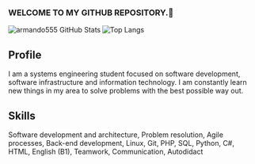 ### WELCOME TO MY GITHUB REPOSITORY.👋


<img align="left" alt="armando555 GitHub Stats" src="https://github-readme-stats.vercel.app/api?username=armando555&show_icons=true&theme=prussian&include_all_commits=true&hide_border=true&count_private=true"> 

![Top Langs](https://github-readme-stats.vercel.app/api/top-langs/?username=armando555&hide=css,assembly,scilab,less&langs_count=10&show_icons=true&theme=prussian&layout=compact&hide_border=true&count_private=true)


<!--START_SECTION:waka-->
## Profile

I am a systems engineering student focused on software development, software infrastructure and information technology. I am constantly learn new things in my area to solve problems with the best possible way out.

## Skills

Software development and architecture, Problem resolution, Agile processes, Back-end development, Linux, Git, PHP, SQL, Python, C#, HTML, English (B1), Teamwork, Communication, Autodidact
